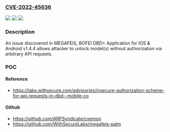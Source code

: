 ### [CVE-2022-45636](https://cve.mitre.org/cgi-bin/cvename.cgi?name=CVE-2022-45636)
![](https://img.shields.io/static/v1?label=Product&message=n%2Fa&color=blue)
![](https://img.shields.io/static/v1?label=Version&message=n%2Fa&color=blue)
![](https://img.shields.io/static/v1?label=Vulnerability&message=n%2Fa&color=brighgreen)

### Description

An issue discovered in MEGAFEIS, BOFEI DBD+ Application for IOS & Android v1.4.4 allows attacker to unlock model(s) without authorization via arbitrary API requests.

### POC

#### Reference
- https://labs.withsecure.com/advisories/insecure-authorization-scheme-for-api-requests-in-dbd--mobile-co

#### Github
- https://github.com/ARPSyndicate/cvemon
- https://github.com/WithSecureLabs/megafeis-palm

